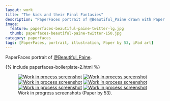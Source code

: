 ```yaml
---
layout: work
title: "The kids and their Final Fantasies"
description: "PaperFaces portrait of @Beautiful_Paine drawn with Paper by 53 on an iPad."
image: 
  feature: paperfaces-beautiful-paine-twitter-lg.jpg
  thumb: paperfaces-beautiful-paine-twitter-150.jpg
category: paperfaces
tags: [PaperFaces, portrait, illustration, Paper by 53, iPad art]
---
```


PaperFaces portrait of <a href="http://twitter.com/Beautiful_Paine">@Beautiful_Paine</a>.

{% include paperfaces-boilerplate-2.html %}

<figure class="half">
	<a href="{{ site.url }}/images/paperfaces-beautiful-paine-process-1-lg.jpg"><img src="{{ site.url }}/images/paperfaces-beautiful-paine-process-1-600.jpg" alt="Work in process screenshot"></a>
	<a href="{{ site.url }}/images/paperfaces-beautiful-paine-process-2-lg.jpg"><img src="{{ site.url }}/images/paperfaces-beautiful-paine-process-2-600.jpg" alt="Work in process screenshot"></a>
	<a href="{{ site.url }}/images/paperfaces-beautiful-paine-process-3-lg.jpg"><img src="{{ site.url }}/images/paperfaces-beautiful-paine-process-3-600.jpg" alt="Work in process screenshot"></a>
	<a href="{{ site.url }}/images/paperfaces-beautiful-paine-process-4-lg.jpg"><img src="{{ site.url }}/images/paperfaces-beautiful-paine-process-4-600.jpg" alt="Work in process screenshot"></a>
	<a href="{{ site.url }}/images/paperfaces-beautiful-paine-process-5-lg.jpg"><img src="{{ site.url }}/images/paperfaces-beautiful-paine-process-5-600.jpg" alt="Work in process screenshot"></a>
	<a href="{{ site.url }}/images/paperfaces-beautiful-paine-process-6-lg.jpg"><img src="{{ site.url }}/images/paperfaces-beautiful-paine-process-6-600.jpg" alt="Work in process screenshot"></a>
	<figcaption>Work in progress screenshots (Paper by 53).</figcaption>
</figure>